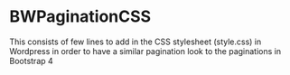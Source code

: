 # BWPaginationCSS
This consists of few lines to add in the CSS stylesheet (style.css) in Wordpress in order to have a similar pagination look to the paginations in Bootstrap 4
